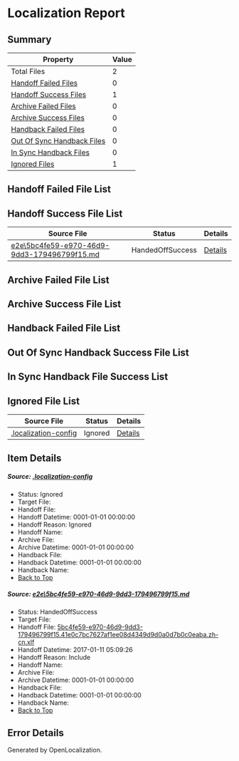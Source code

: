 # <a name='report-top'></a> Localization Report

## Summary
 Property | Value 
 -------- | ----- 
 Total Files | 2
[ Handoff Failed Files ](#handoff-failed-list)| 0
[ Handoff Success Files ](#handoff-success-list)| 1
[ Archive Failed Files ](#archive-failed-list)| 0
[ Archive Success Files ](#archive-success-list)| 0
[ Handback Failed Files ](#handback-failed-list)| 0
[ Out Of Sync Handback Files ](#outofsync-handback-success-list)| 0
[ In Sync Handback Files ](#insync-handback-success-list)| 0
[ Ignored Files ](#ignored-list)| 1

## <a name='handoff-failed-list'></a> Handoff Failed File List

## <a name='handoff-success-list'></a> Handoff Success File List
 Source File | Status | Details 
 ----------- | ------ | ------- 
 [e2e\5bc4fe59-e970-46d9-9dd3-179496799f15.md](https://github.com/OpenLocalizationTestOrg/ol-test0/blob/dc4a1f049d76ff1a8f358731970f033a14de05a2/e2e/5bc4fe59-e970-46d9-9dd3-179496799f15.md) | HandedOffSuccess | [Details](#81620d73437d500bd3747aa52c3b9426e9767a901)

## <a name='archive-failed-list'></a> Archive Failed File List

## <a name='archive-success-list'></a> Archive Success File List

## <a name='handback-failed-list'></a> Handback Failed File List

## <a name='outofsync-handback-success-list'></a> Out Of Sync Handback Success File List

## <a name='insync-handback-success-list'></a> In Sync Handback File Success List

## <a name='ignored-list'></a> Ignored File List
 Source File | Status | Details 
 ----------- | ------ | ------- 
 [.localization-config](https://github.com/OpenLocalizationTestOrg/ol-test0/blob/dc4a1f049d76ff1a8f358731970f033a14de05a2/.localization-config) | Ignored | [Details](#cb0632cf59c1387fc1742bfb9fa3c47f87e2e5c90)

## Item Details
##### <a name='cb0632cf59c1387fc1742bfb9fa3c47f87e2e5c90'></a> Source: [.localization-config](https://github.com/OpenLocalizationTestOrg/ol-test0/blob/dc4a1f049d76ff1a8f358731970f033a14de05a2/.localization-config)
* Status: Ignored
* Target File: 
* Handoff File: 
* Handoff Datetime: 0001-01-01 00:00:00
* Handoff Reason: Ignored
* Handoff Name: 
* Archive File: 
* Archive Datetime: 0001-01-01 00:00:00
* Handback File: 
* Handback Datetime: 0001-01-01 00:00:00
* Handback Name: 
* [Back to Top](#report-top)

##### <a name='81620d73437d500bd3747aa52c3b9426e9767a901'></a> Source: [e2e\5bc4fe59-e970-46d9-9dd3-179496799f15.md](https://github.com/OpenLocalizationTestOrg/ol-test0/blob/dc4a1f049d76ff1a8f358731970f033a14de05a2/e2e/5bc4fe59-e970-46d9-9dd3-179496799f15.md)
* Status: HandedOffSuccess
* Target File: 
* Handoff File: [5bc4fe59-e970-46d9-9dd3-179496799f15.41e0c7bc7627af1ee08d4349d9d0a0d7b0c0eaba.zh-cn.xlf](https://github.com/OpenLocalizationTestOrg/ol-test0-handoff/blob/0693458c9baf77b426fd190877324c1370bce88e/ol-handoff/OpenLocalizationTestOrg/ol-test0-zhcn/shujia/ht/5bc4fe59-e970-46d9-9dd3-179496799f15.41e0c7bc7627af1ee08d4349d9d0a0d7b0c0eaba.zh-cn.xlf)
* Handoff Datetime: 2017-01-11 05:09:26
* Handoff Reason: Include
* Handoff Name: 
* Archive File: 
* Archive Datetime: 0001-01-01 00:00:00
* Handback File: 
* Handback Datetime: 0001-01-01 00:00:00
* Handback Name: 
* [Back to Top](#report-top)


## Error Details

Generated by OpenLocalization.
